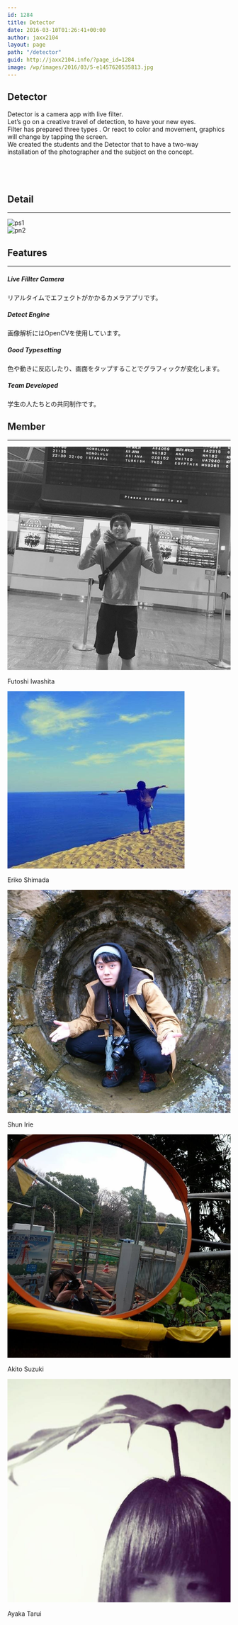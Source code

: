 ```yaml
---
id: 1284
title: Detector
date: 2016-03-10T01:26:41+00:00
author: jaxx2104
layout: page
path: "/detector"
guid: http://jaxx2104.info/?page_id=1284
image: /wp/images/2016/03/5-e1457620535813.jpg
---
```

<section class="jumboimage" style="background-image: url('/images/2016/03/5-e1457620535813.jpg')">
  <div class="container">
    <h1 class="display-1">Detector</h1>
  </div>
</section>

<section class="" id="about">
  <div class="container">
    <div class="row">
      <div class="col-lg-9">
        <p class="text-muted">Detector is a camera app with live filter.
        <br />Let&#8217;s go on a creative travel of detection, to have your new eyes.
        <br />Filter has prepared three types . Or react to color and movement, graphics will change by tapping the screen.
        <br />We created the students and the Detector that to have a two-way installation of the photographer and the subject on the concept.
        </p>
      </div>
      <div class="col-lg-3">
        <a href="https://geo.itunes.apple.com/us/app/detector-live-filter-camera/id1079950455?mt=8" style="display:inline-block;overflow:hidden;background:url(http://linkmaker.itunes.apple.com/images/badges/en-us/badge_appstore-lrg.svg) no-repeat;width:165px;height:40px;"></a>
      </div>
    </div>
  </div>
</section>
<section class="bg-danger text-xs-center" id="concept">
  <div class="container">
    <div class="row">
      <div class="col-lg-12 text-center">
        <h2 class="section-heading">Detail </h2>
        <hr class="light" />
      </div>
    </div>
  </div>
  <div class="container">
    <div class="row">
      <div class="col-md-6">
        <img src="/images/2016/03/ps1-600x600.png" alt="ps1" class="img-rounded img-responsive aligncenter size-medium wp-image-1291" srcset="/images/2016/03/ps1-600x600.png 600w, /images/2016/03/ps1-150x150.png 150w, /images/2016/03/ps1-768x768.png 768w, /images/2016/03/ps1-800x800.png 800w, /images/2016/03/ps1.png 1000w" sizes="(max-width: 600px) 100vw, 600px" />
      </div>
      <div class="col-md-6">
        <img src="/images/2016/03/pn2-600x600.png" alt="pn2" class="img-rounded img-responsive aligncenter size-medium wp-image-1293" srcset="/images/2016/03/pn2-600x600.png 600w, /images/2016/03/pn2-150x150.png 150w, /images/2016/03/pn2-768x768.png 768w, /images/2016/03/pn2-800x800.png 800w, /images/2016/03/pn2.png 1000w" sizes="(max-width: 600px) 100vw, 600px" />
      </div>
      </p>
    </div>
    </p>
  </div>
</section>
<section id="features">
  <div class="container">
    <div class="row">
      <div class="col-lg-12 text-center">
        <h2 class="section-heading">Features </h2>
        <hr class="primary" />
      </div>
      </p>
    </div>
    </p>
  </div>
  <div class="container">
    <div class="row">
      <div class="col-lg-3 col-md-6 text-center">
        <div class="service-box">
          <i class="fa fa-2x fa-camera wow bounceIn text-danger" style="visibility: visible; animation: bounceIn; -webkit-animation: bounceIn;"></i>
          <h5>Live Fillter Camera </h5>
          <p class="text-muted">リアルタイムでエフェクトがかかるカメラアプリです。</p>
        </div>
      </div>
      <div class="col-lg-3 col-md-6 text-center">
        <div class="service-box">
          <i class="fa fa-2x fa-eye wow bounceIn text-danger" data-wow-delay=".1s" style="visibility: visible; animation: bounceIn 0.1s; -webkit-animation: bounceIn 0.1s;"></i>
          <h5>Detect Engine </h5>
          <p class="text-muted">画像解析にはOpenCVを使用しています。</p>
        </div>
      </div>
      <div class="col-lg-3 col-md-6 text-center">
        <div class="service-box">
          <i class="fa fa-2x fa-bolt wow bounceIn text-danger" data-wow-delay=".2s" style="visibility: visible; animation: bounceIn 0.2s; -webkit-animation: bounceIn 0.2s;"></i>
          </p>
          <h5>Good Typesetting </h5>
          <p class="text-muted">色や動きに反応したり、画面をタップすることでグラフィックが変化します。
          </p>
          </p>
        </div>
        </p>
      </div>
      <div class="col-lg-3 col-md-6 text-center">
        <div class="service-box">
          <i class="fa fa-2x fa-users wow bounceIn text-danger" data-wow-delay=".3s" style="visibility: visible; animation: bounceIn 0.3s; -webkit-animation: bounceIn 0.3s;"></i>
          </p>
          <h5>Team Developed </h5>
          <p class="text-muted">学生の人たちとの共同制作です。
          </p>
          </p>
        </div>
        </p>
      </div>
      </p>
    </div>
    </p>
  </div>
</section>
<section class="bg-dark" id="member">
  <div class="container">
    <div class="row">
      <div class="col-lg-12 text-center">
        <h2 class="section-heading">Member </h2>
        <hr class="light" />
      </div>
      </p>
    </div>
    </p>
  </div>
  <div class="container">
    <div class="row">
      <div class="col-md-1 text-center"></div>
      <div class="col-md-2 text-center">
        <img src="iwa.jpg" class="rounded-circle" />
        <p class="section-heading">Futoshi Iwashita</p>
      </div>
      <div class="col-md-2 text-center">
        <img src="shima.jpg" class="rounded-circle" />
        <p class="section-heading">Eriko Shimada</p>
      </div>
      <div class="col-md-2 text-center">
        <img src="iri.jpg" class="rounded-circle" />
        <p class="section-heading">Shun Irie</p>
      </div>
      <div class="col-md-2 text-center">
        <img src="aki.jpg" class="rounded-circle" />
        <p class="section-heading">Akito Suzuki</p>
      </div>
      <div class="col-md-2 text-center">
        <img src="taru.jpg" class="rounded-circle" />
        <p class="section-heading">Ayaka Tarui</p>
      </div>
    </div>
  </div>
</section>
